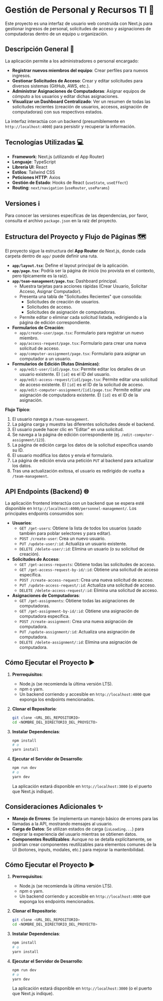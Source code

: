 # Gestión de Personal y Recursos TI 🚀

Este proyecto es una interfaz de usuario web construida con Next.js para gestionar ingresos de personal, solicitudes de acceso y asignaciones de computadoras dentro de un equipo u organización.

## Descripción General 📝

La aplicación permite a los administradores o personal encargado:
*   **Registrar nuevos miembros del equipo**: Crear perfiles para nuevos ingresos.
*   **Gestionar Solicitudes de Acceso**: Crear y editar solicitudes para diversos sistemas (GitHub, AWS, etc.).
*   **Administrar Asignaciones de Computadoras**: Asignar equipos de cómputo a los usuarios y editar dichas asignaciones.
*   **Visualizar un Dashboard Centralizado**: Ver un resumen de todas las solicitudes recientes (creación de usuarios, accesos, asignación de computadoras) con sus respectivos estados.

La interfaz interactúa con un backend (presumiblemente en `http://localhost:4000`) para persistir y recuperar la información.

## Tecnologías Utilizadas 💻

*   **Framework**: Next.js (utilizando el App Router)
*   **Lenguaje**: TypeScript
*   **Librería UI**: React
*   **Estilos**: Tailwind CSS
*   **Peticiones HTTP**: Axios
*   **Gestión de Estado**: Hooks de React (`useState`, `useEffect`)
*   **Routing**: `next/navigation` (`useRouter`, `useParams`)

## Versiones ℹ️

Para conocer las versiones específicas de las dependencias, por favor, consulta el archivo `package.json` en la raíz del proyecto.

## Estructura del Proyecto y Flujo de Páginas 🗺️

El proyecto sigue la estructura del **App Router** de Next.js, donde cada carpeta dentro de `app/` puede definir una ruta.

*   **`app/layout.tsx`**: Define el layout principal de la aplicación.
*   **`app/page.tsx`**: Podría ser la página de inicio (no provista en el contexto, pero típicamente es la raíz).
*   **`app/team-management/page.tsx`**:  Dashboard principal.
    *   Muestra tarjetas para acciones rápidas (Crear Usuario, Solicitar Acceso, Asignar Computador).
    *   Presenta una tabla de "Solicitudes Recientes" que consolida:
        *   Solicitudes de creación de usuarios.
        *   Solicitudes de acceso.
        *   Solicitudes de asignación de computadoras.
    *   Permite editar o eliminar cada solicitud listada, redirigiendo a la página de edición correspondiente.
*   **Formularios de Creación**:
    *   `app/create-user/page.tsx`: Formulario para registrar un nuevo miembro.
    *   `app/access-request/page.tsx`: Formulario para crear una nueva solicitud de acceso.
    *   `app/computer-assignment/page.tsx`: Formulario para asignar un computador a un usuario.
*   **Formularios de Edición (Rutas Dinámicas)**:
    *   `app/edit-user/[id]/page.tsx`: Permite editar los detalles de un usuario existente. El `[id]` es el ID del usuario.
    *   `app/edit-access-request/[id]/page.tsx`: Permite editar una solicitud de acceso existente. El `[id]` es el ID de la solicitud de acceso.
    *   `app/edit-computer-assignment/[id]/page.tsx`: Permite editar una asignación de computadora existente. El `[id]` es el ID de la asignación.

**Flujo Típico**:
1.  El usuario navega a `/team-management`.
2.  La página carga y muestra las diferentes solicitudes desde el backend.
3.  El usuario puede hacer clic en "Editar" en una solicitud.
4.  Se navega a la página de edición correspondiente (ej. `/edit-computer-assignment/123`).
5.  La página de edición carga los datos de la solicitud específica usando su ID.
6.  El usuario modifica los datos y envía el formulario.
7.  La página de edición envía una petición `PUT` al backend para actualizar los datos.
8.  Tras una actualización exitosa, el usuario es redirigido de vuelta a `/team-management`.

## API Endpoints (Backend) 🌐

La aplicación frontend interactúa con un backend que se espera esté disponible en `http://localhost:4000/personnel-management/`. Los principales endpoints consumidos son:

*   **Usuarios**:
    *   `GET /get-users`: Obtiene la lista de todos los usuarios (usado también para poblar selectores y para editar).
    *   `POST /create-user`: Crea un nuevo usuario.
    *   `PUT /update-user/:id`: Actualiza un usuario existente.
    *   `DELETE /delete-user/:id`: Elimina un usuario (o su solicitud de creación).
*   **Solicitudes de Acceso**:
    *   `GET /get-access-requests`: Obtiene todas las solicitudes de acceso.
    *   `GET /get-access-request-by-id/:id`: Obtiene una solicitud de acceso específica.
    *   `POST /create-access-request`: Crea una nueva solicitud de acceso.
    *   `PUT /update-access-request/:id`: Actualiza una solicitud de acceso.
    *   `DELETE /delete-access-request/:id`: Elimina una solicitud de acceso.
*   **Asignaciones de Computadoras**:
    *   `GET /get-assignments`: Obtiene todas las asignaciones de computadoras.
    *   `GET /get-assignment-by-id/:id`: Obtiene una asignación de computadora específica.
    *   `POST /create-assignment`: Crea una nueva asignación de computadora.
    *   `PUT /update-assignment/:id`: Actualiza una asignación de computadora.
    *   `DELETE /delete-assignment/:id`: Elimina una asignación de computadora.

## Cómo Ejecutar el Proyecto ▶️

1.  **Prerrequisitos**:
    *   Node.js (se recomienda la última versión LTS).
    *   npm o yarn.
    *   Un backend corriendo y accesible en `http://localhost:4000` que exponga los endpoints mencionados.

2.  **Clonar el Repositorio**:
    ```bash
    git clone <URL_DEL_REPOSITORIO>
    cd <NOMBRE_DEL_DIRECTORIO_DEL_PROYECTO>
    ```

3.  **Instalar Dependencias**:
    ```bash
    npm install
    # o
    yarn install
    ```

4.  **Ejecutar el Servidor de Desarrollo**:
    ```bash
    npm run dev
    # o
    yarn dev
    ```
    La aplicación estará disponible en `http://localhost:3000` (o el puerto que Next.js indique).

## Consideraciones Adicionales ✨

*   **Manejo de Errores**: Se implementa un manejo básico de errores para las llamadas a la API, mostrando mensajes al usuario.
*   **Carga de Datos**: Se utilizan estados de carga (`isLoading...`) para mejorar la experiencia del usuario mientras se obtienen datos.
*   **Componentes Reutilizables**: Aunque no se detalla explícitamente, se podrían crear componentes reutilizables para elementos comunes de la UI (botones, inputs, modales, etc.) para mejorar la mantenibilidad.

## Cómo Ejecutar el Proyecto ▶️

1.  **Prerrequisitos**:
    *   Node.js (se recomienda la última versión LTS).
    *   npm o yarn.
    *   Un backend corriendo y accesible en `http://localhost:4000` que exponga los endpoints mencionados.

2.  **Clonar el Repositorio**:
    ```bash
    git clone <URL_DEL_REPOSITORIO>
    cd <NOMBRE_DEL_DIRECTORIO_DEL_PROYECTO>
    ```

3.  **Instalar Dependencias**:
    ```bash
    npm install
    # o
    yarn install
    ```

4.  **Ejecutar el Servidor de Desarrollo**:
    ```bash
    npm run dev
    # o
    yarn dev
    ```
    La aplicación estará disponible en `http://localhost:3000` (o el puerto que Next.js indique).
